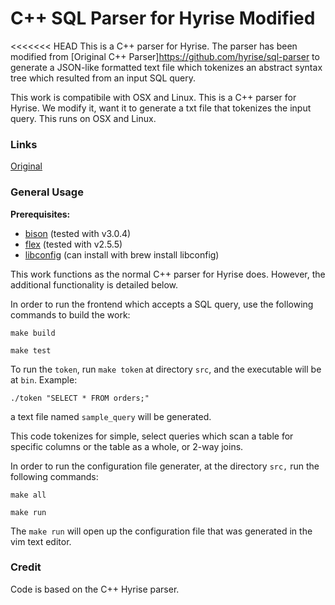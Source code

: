 C++ SQL Parser for Hyrise Modified
==================================

<<<<<<< HEAD
This is a C++ parser for Hyrise. The parser has been modified from [Original C++ Parser]https://github.com/hyrise/sql-parser to generate a JSON-like formatted text file which tokenizes an abstract syntax tree which resulted from an input SQL query.

This work is compatibile with OSX and Linux.
This is a C++ parser for Hyrise. We modify it, want it to generate a txt file that tokenizes the input query. This runs on OSX and Linux.

### Links

[Original](https://github.com/hyrise/sql-parser)


### General Usage

**Prerequisites:**
* [bison](https://www.gnu.org/software/bison/) (tested with v3.0.4)
* [flex](http://flex.sourceforge.net/) (tested with v2.5.5)
* [libconfig](https://github.com/hyperrealm/libconfig/tree/master/lib) (can install with brew install libconfig)


This work functions as the normal C++ parser for Hyrise does. However, the additional functionality is detailed below.

In order to run the frontend which accepts a SQL query, use the following commands to build the work:
```
make build
````
```
make test
````

To run the `token`, run `make token` at directory `src`, and the executable will be at `bin`.
Example:
```
./token "SELECT * FROM orders;"
```
a text file named `sample_query` will be generated.

This code tokenizes for simple, select queries which scan a table for specific columns or the table as a whole, or 2-way joins.

In order to run the configuration file generater, at the directory `src,` run the following commands: 
```
make all
```
```
make run
```

The `make run` will open up the configuration file that was generated in the vim text editor.
### Credit

Code is based on the C++ Hyrise parser.
